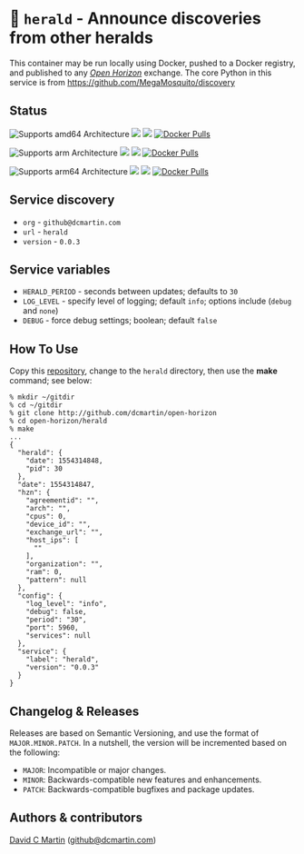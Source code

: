 #  	&#128239; `herald` - Announce discoveries from other heralds

This container may be run locally using Docker, pushed to a Docker registry, and published to any [_Open Horizon_][open-horizon] exchange.  The core Python in this service is from https://github.com/MegaMosquito/discovery

## Status

![Supports amd64 Architecture][amd64-shield]
[![](https://images.microbadger.com/badges/image/dcmartin/amd64_herald.svg)](https://microbadger.com/images/dcmartin/amd64_herald "Get your own image badge on microbadger.com")
[![](https://images.microbadger.com/badges/version/dcmartin/amd64_herald.svg)](https://microbadger.com/images/dcmartin/amd64_herald "Get your own version badge on microbadger.com")
[![Docker Pulls][pulls-amd64]][docker-amd64]

[docker-amd64]: https://hub.docker.com/r/dcmartin/amd64_herald
[pulls-amd64]: https://img.shields.io/docker/pulls/dcmartin/amd64_herald.svg

![Supports arm Architecture][arm-shield]
[![](https://images.microbadger.com/badges/image/dcmartin/arm_herald.svg)](https://microbadger.com/images/dcmartin/arm_herald "Get your own image badge on microbadger.com")
[![](https://images.microbadger.com/badges/version/dcmartin/arm_herald.svg)](https://microbadger.com/images/dcmartin/arm_herald "Get your own version badge on microbadger.com")
[![Docker Pulls][pulls-arm]][docker-arm]

[docker-arm]: https://hub.docker.com/r/dcmartin/arm_herald
[pulls-arm]: https://img.shields.io/docker/pulls/dcmartin/arm_herald.svg

![Supports arm64 Architecture][arm64-shield]
[![](https://images.microbadger.com/badges/image/dcmartin/arm64_herald.svg)](https://microbadger.com/images/dcmartin/arm64_herald "Get your own image badge on microbadger.com")
[![](https://images.microbadger.com/badges/version/dcmartin/arm64_herald.svg)](https://microbadger.com/images/dcmartin/arm64_herald "Get your own version badge on microbadger.com")
[![Docker Pulls][pulls-arm64]][docker-arm64]

[docker-arm64]: https://hub.docker.com/r/dcmartin/arm64_herald
[pulls-arm64]: https://img.shields.io/docker/pulls/dcmartin/arm64_herald.svg

[arm64-shield]: https://img.shields.io/badge/arm64-yes-green.svg
[amd64-shield]: https://img.shields.io/badge/amd64-yes-green.svg
[arm-shield]: https://img.shields.io/badge/arm-yes-green.svg

## Service discovery
+ `org` - `github@dcmartin.com`
+ `url` - `herald`
+ `version` - `0.0.3`

## Service variables
+ `HERALD_PERIOD` - seconds between updates; defaults to `30`
+ `LOG_LEVEL` - specify level of logging; default `info`; options include (`debug` and `none`)
+ `DEBUG` - force debug settings; boolean; default `false`

## How To Use

Copy this [repository][repository], change to the `herald` directory, then use the **make** command; see below:

```
% mkdir ~/gitdir
% cd ~/gitdir
% git clone http://github.com/dcmartin/open-horizon
% cd open-horizon/herald
% make
...
{
  "herald": {
    "date": 1554314848,
    "pid": 30
  },
  "date": 1554314847,
  "hzn": {
    "agreementid": "",
    "arch": "",
    "cpus": 0,
    "device_id": "",
    "exchange_url": "",
    "host_ips": [
      ""
    ],
    "organization": "",
    "ram": 0,
    "pattern": null
  },
  "config": {
    "log_level": "info",
    "debug": false,
    "period": "30",
    "port": 5960,
    "services": null
  },
  "service": {
    "label": "herald",
    "version": "0.0.3"
  }
}
```

## Changelog & Releases

Releases are based on Semantic Versioning, and use the format
of ``MAJOR.MINOR.PATCH``. In a nutshell, the version will be incremented
based on the following:

- ``MAJOR``: Incompatible or major changes.
- ``MINOR``: Backwards-compatible new features and enhancements.
- ``PATCH``: Backwards-compatible bugfixes and package updates.

## Authors & contributors

[David C Martin][dcmartin] (github@dcmartin.com)

[userinput]: ../herald/userinput.json
[service-json]: ../herald/service.json
[build-json]: ../herald/build.json
[dockerfile]: ../herald/Dockerfile


[dcmartin]: https://github.com/dcmartin
[issue]: https://github.com/dcmartin/open-horizon/issues
[macos-install]: http://pkg.bluehorizon.network/macos
[open-horizon]: http://github.com/open-horizon/
[repository]: https://github.com/dcmartin/open-horizon
[setup]: ../setup/README.md
